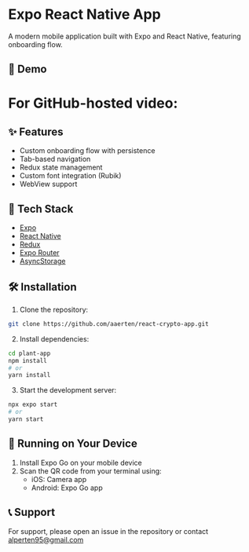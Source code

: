 # Expo React Native App

A modern mobile application built with Expo and React Native, featuring onboarding flow.

## 📱 Demo

# For GitHub-hosted video:

## ✨ Features

- Custom onboarding flow with persistence
- Tab-based navigation
- Redux state management
- Custom font integration (Rubik)
- WebView support

## 🚀 Tech Stack

- [Expo](https://expo.dev/)
- [React Native](https://reactnative.dev/)
- [Redux](https://redux.js.org/)
- [Expo Router](https://expo.github.io/router/docs/)
- [AsyncStorage](https://react-native-async-storage.github.io/async-storage/)

## 🛠️ Installation

1. Clone the repository:

```bash
git clone https://github.com/aaerten/react-crypto-app.git
```

2. Install dependencies:

```bash
cd plant-app
npm install
# or
yarn install
```

3. Start the development server:

```bash
npx expo start
# or
yarn start
```

## 📱 Running on Your Device

1. Install Expo Go on your mobile device
2. Scan the QR code from your terminal using:
   - iOS: Camera app
   - Android: Expo Go app

## 📞 Support

For support, please open an issue in the repository or contact [alperten95@gmail.com](mailto:alperten95@gmail.com)
